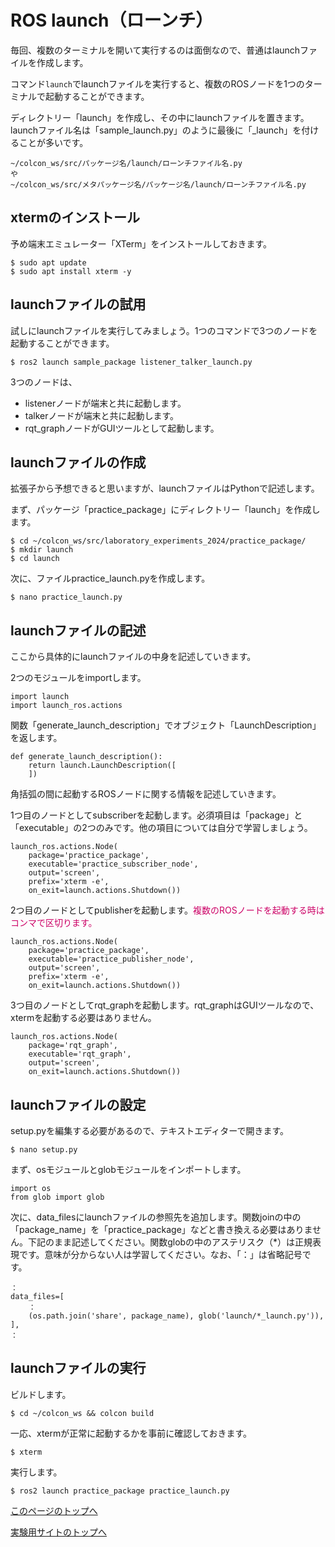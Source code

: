 # ROS launch（ローンチ）
毎回、複数のターミナルを開いて実行するのは面倒なので、普通はlaunchファイルを作成します。

コマンド`launch`でlaunchファイルを実行すると、複数のROSノードを1つのターミナルで起動することができます。

ディレクトリー「launch」を作成し、その中にlaunchファイルを置きます。launchファイル名は「sample_launch.py」のように最後に「_launch」を付けることが多いです。

```
~/colcon_ws/src/パッケージ名/launch/ローンチファイル名.py
や
~/colcon_ws/src/メタパッケージ名/パッケージ名/launch/ローンチファイル名.py
```

## xtermのインストール
予め端末エミュレーター「XTerm」をインストールしておきます。

```
$ sudo apt update
$ sudo apt install xterm -y
```


## launchファイルの試用
試しにlaunchファイルを実行してみましょう。1つのコマンドで3つのノードを起動することができます。

```
$ ros2 launch sample_package listener_talker_launch.py
```

3つのノードは、
- listenerノードが端末と共に起動します。
- talkerノードが端末と共に起動します。
- rqt_graphノードがGUIツールとして起動します。


## launchファイルの作成
拡張子から予想できると思いますが、launchファイルはPythonで記述します。

まず、パッケージ「practice_package」にディレクトリー「launch」を作成します。

```
$ cd ~/colcon_ws/src/laboratory_experiments_2024/practice_package/
$ mkdir launch
$ cd launch
```

次に、ファイルpractice_launch.pyを作成します。

```
$ nano practice_launch.py
```

## launchファイルの記述
ここから具体的にlaunchファイルの中身を記述していきます。

2つのモジュールをimportします。

```
import launch
import launch_ros.actions
```

関数「generate_launch_description」でオブジェクト「LaunchDescription」を返します。

```
def generate_launch_description():
    return launch.LaunchDescription([
    ])
```

角括弧の間に起動するROSノードに関する情報を記述していきます。

1つ目のノードとしてsubscriberを起動します。必須項目は「package」と「executable」の2つのみです。他の項目については自分で学習しましょう。

```
launch_ros.actions.Node(
    package='practice_package',
    executable='practice_subscriber_node',
    output='screen',
    prefix='xterm -e',
    on_exit=launch.actions.Shutdown())
```

2つ目のノードとしてpublisherを起動します。<span style="color: #CC0066;">複数のROSノードを起動する時はコンマで区切ります。</span>

```
launch_ros.actions.Node(
    package='practice_package',
    executable='practice_publisher_node',
    output='screen',
    prefix='xterm -e',
    on_exit=launch.actions.Shutdown())
```

3つ目のノードとしてrqt_graphを起動します。rqt_graphはGUIツールなので、xtermを起動する必要はありません。

```
launch_ros.actions.Node(
    package='rqt_graph',
    executable='rqt_graph',
    output='screen',
    on_exit=launch.actions.Shutdown())
```

## launchファイルの設定
setup.pyを編集する必要があるので、テキストエディターで開きます。

```
$ nano setup.py
```

まず、osモジュールとglobモジュールをインポートします。

```
import os
from glob import glob
```

次に、data_filesにlaunchファイルの参照先を追加します。関数joinの中の「package_name」を「practice_package」などと書き換える必要はありません。下記のまま記述してください。関数globの中のアステリスク（*）は正規表現です。意味が分からない人は学習してください。なお、「：」は省略記号です。

```
：
data_files=[
    ：
    (os.path.join('share', package_name), glob('launch/*_launch.py')),
],
：
```

## launchファイルの実行
ビルドします。

```
$ cd ~/colcon_ws && colcon build
```

一応、xtermが正常に起動するかを事前に確認しておきます。

```
$ xterm
```

実行します。

```
$ ros2 launch practice_package practice_launch.py
```

[このページのトップへ](#)

[実験用サイトのトップへ](https://stl-apu.github.io/laboratory_experiments/)
